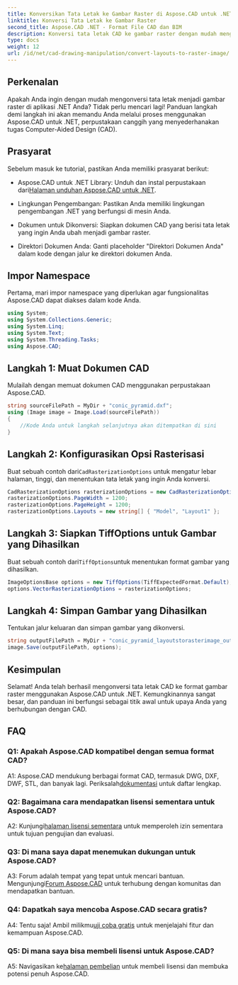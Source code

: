 ```yaml
---
title: Konversikan Tata Letak ke Gambar Raster di Aspose.CAD untuk .NET
linktitle: Konversi Tata Letak ke Gambar Raster
second_title: Aspose.CAD .NET - Format File CAD dan BIM
description: Konversi tata letak CAD ke gambar raster dengan mudah menggunakan Aspose.CAD untuk .NET. Tingkatkan pengembangan Anda dengan kemampuan manipulasi CAD yang kuat.
type: docs
weight: 12
url: /id/net/cad-drawing-manipulation/convert-layouts-to-raster-image/
---
```

## Perkenalan

Apakah Anda ingin dengan mudah mengonversi tata letak menjadi gambar raster di aplikasi .NET Anda? Tidak perlu mencari lagi! Panduan langkah demi langkah ini akan memandu Anda melalui proses menggunakan Aspose.CAD untuk .NET, perpustakaan canggih yang menyederhanakan tugas Computer-Aided Design (CAD).

## Prasyarat

Sebelum masuk ke tutorial, pastikan Anda memiliki prasyarat berikut:

- Aspose.CAD untuk .NET Library: Unduh dan instal perpustakaan dari[Halaman unduhan Aspose.CAD untuk .NET](https://releases.aspose.com/cad/net/).

- Lingkungan Pengembangan: Pastikan Anda memiliki lingkungan pengembangan .NET yang berfungsi di mesin Anda.

- Dokumen untuk Dikonversi: Siapkan dokumen CAD yang berisi tata letak yang ingin Anda ubah menjadi gambar raster.

- Direktori Dokumen Anda: Ganti placeholder "Direktori Dokumen Anda" dalam kode dengan jalur ke direktori dokumen Anda.

## Impor Namespace

Pertama, mari impor namespace yang diperlukan agar fungsionalitas Aspose.CAD dapat diakses dalam kode Anda.

```csharp
using System;
using System.Collections.Generic;
using System.Linq;
using System.Text;
using System.Threading.Tasks;
using Aspose.CAD;
```

## Langkah 1: Muat Dokumen CAD

Mulailah dengan memuat dokumen CAD menggunakan perpustakaan Aspose.CAD.

```csharp
string sourceFilePath = MyDir + "conic_pyramid.dxf";
using (Image image = Image.Load(sourceFilePath))
{
    //Kode Anda untuk langkah selanjutnya akan ditempatkan di sini
}
```

## Langkah 2: Konfigurasikan Opsi Rasterisasi

 Buat sebuah contoh dari`CadRasterizationOptions` untuk mengatur lebar halaman, tinggi, dan menentukan tata letak yang ingin Anda konversi.

```csharp
CadRasterizationOptions rasterizationOptions = new CadRasterizationOptions();
rasterizationOptions.PageWidth = 1200;
rasterizationOptions.PageHeight = 1200;
rasterizationOptions.Layouts = new string[] { "Model", "Layout1" };
```

## Langkah 3: Siapkan TiffOptions untuk Gambar yang Dihasilkan

 Buat sebuah contoh dari`TiffOptions`untuk menentukan format gambar yang dihasilkan.

```csharp
ImageOptionsBase options = new TiffOptions(TiffExpectedFormat.Default);
options.VectorRasterizationOptions = rasterizationOptions;
```

## Langkah 4: Simpan Gambar yang Dihasilkan

Tentukan jalur keluaran dan simpan gambar yang dikonversi.

```csharp
string outputFilePath = MyDir + "conic_pyramid_layoutstorasterimage_out.tiff";
image.Save(outputFilePath, options);
```

## Kesimpulan

Selamat! Anda telah berhasil mengonversi tata letak CAD ke format gambar raster menggunakan Aspose.CAD untuk .NET. Kemungkinannya sangat besar, dan panduan ini berfungsi sebagai titik awal untuk upaya Anda yang berhubungan dengan CAD.

## FAQ

### Q1: Apakah Aspose.CAD kompatibel dengan semua format CAD?

 A1: Aspose.CAD mendukung berbagai format CAD, termasuk DWG, DXF, DWF, STL, dan banyak lagi. Periksalah[dokumentasi](https://reference.aspose.com/cad/net/) untuk daftar lengkap.

### Q2: Bagaimana cara mendapatkan lisensi sementara untuk Aspose.CAD?

 A2: Kunjungi[halaman lisensi sementara](https://purchase.aspose.com/temporary-license/) untuk memperoleh izin sementara untuk tujuan pengujian dan evaluasi.

### Q3: Di mana saya dapat menemukan dukungan untuk Aspose.CAD?

 A3: Forum adalah tempat yang tepat untuk mencari bantuan. Mengunjungi[Forum Aspose.CAD](https://forum.aspose.com/c/cad/19) untuk terhubung dengan komunitas dan mendapatkan bantuan.

### Q4: Dapatkah saya mencoba Aspose.CAD secara gratis?

 A4: Tentu saja! Ambil milikmu[uji coba gratis](https://releases.aspose.com/) untuk menjelajahi fitur dan kemampuan Aspose.CAD.

### Q5: Di mana saya bisa membeli lisensi untuk Aspose.CAD?

 A5: Navigasikan ke[halaman pembelian](https://purchase.aspose.com/buy) untuk membeli lisensi dan membuka potensi penuh Aspose.CAD.